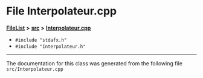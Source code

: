 

# File Interpolateur.cpp



[**FileList**](files.md) **>** [**src**](dir_68267d1309a1af8e8297ef4c3efbcdba.md) **>** [**Interpolateur.cpp**](Interpolateur_8cpp.md)





* `#include "stdafx.h"`
* `#include "Interpolateur.h"`


































































------------------------------
The documentation for this class was generated from the following file `src/Interpolateur.cpp`

